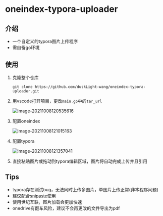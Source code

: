 # oneindex-typora-uploader

## 介绍

+ 一个自定义的typora图片上传程序
+ 需自备go环境

## 使用

1. 克隆整个仓库

   ```
   git clone https://github.com/duskLight-wang/oneindex-typora-uploader.git
   ```

2. 用vscode打开项目，更改`main.go`中的`tar_url`

   ![image-20211008120535616](http://cloud.dusklight.top/images/2021/10/08/K5RVZTBjm9/image-20211008120535616.png)

3. 配置oneindex

   ![image-20211008121015163](http://cloud.dusklight.top/images/2021/10/08/RnuVfdkTqU/image-20211008121015163.png)

4. 配置typora

   ![image-20211008121357041](http://cloud.dusklight.top/images/2021/10/08/xTIJ7W6el1/image-20211008121357041.png)

5. 直接粘贴图片或拖动到typora编辑区域，图片将自动完成上传并且引用

## Tips

+ typora存在测试bug，无法同时上传多图片，单图片上传正常(非本程序问题)
+ 建议配合[snipaste](https://www.snipaste.com/)使用
+ 使用世纪互联，图片加载会更加快速
+ onedrive有翻车风险，建议不会再更改的文件导出为pdf

